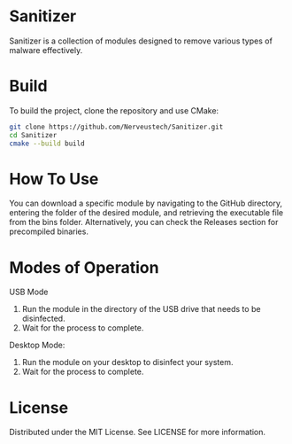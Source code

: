 # Sanitizer
Sanitizer is a collection of modules designed to remove various types of malware effectively.

# Build
To build the project, clone the repository and use CMake:

```sh
git clone https://github.com/Nerveustech/Sanitizer.git
cd Sanitizer
cmake --build build
```

# How To Use
You can download a specific module by navigating to the GitHub directory, entering the folder of the desired module, and retrieving the executable file from the bins folder. Alternatively, you can check the Releases section for precompiled binaries.

# Modes of Operation
USB Mode
1. Run the module in the directory of the USB drive that needs to be disinfected.
2. Wait for the process to complete.

Desktop Mode:
1. Run the module on your desktop to disinfect your system.
2. Wait for the process to complete.

# License
Distributed under the MIT License. See LICENSE for more information.